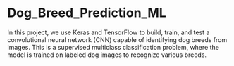 # Dog_Breed_Prediction_ML
In this project, we use Keras and TensorFlow to build, train, and test a convolutional neural network (CNN) capable of identifying dog breeds from images. This is a supervised multiclass classification problem, where the model is trained on labeled dog images to recognize various breeds.
